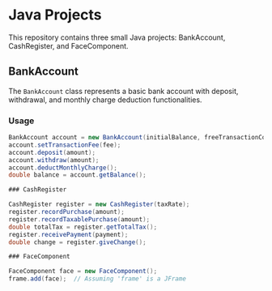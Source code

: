 # Java Projects

This repository contains three small Java projects: BankAccount, CashRegister, and FaceComponent.

## BankAccount

The `BankAccount` class represents a basic bank account with deposit, withdrawal, and monthly charge deduction functionalities.

### Usage

```java
BankAccount account = new BankAccount(initialBalance, freeTransactionCount);
account.setTransactionFee(fee);
account.deposit(amount);
account.withdraw(amount);
account.deductMonthlyCharge();
double balance = account.getBalance();

### CashRegister

CashRegister register = new CashRegister(taxRate);
register.recordPurchase(amount);
register.recordTaxablePurchase(amount);
double totalTax = register.getTotalTax();
register.receivePayment(payment);
double change = register.giveChange();

### FaceComponent

FaceComponent face = new FaceComponent();
frame.add(face);  // Assuming 'frame' is a JFrame
